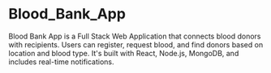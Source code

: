 # Blood_Bank_App
Blood Bank App is a Full Stack Web Application that connects blood donors with recipients. Users can register, request blood, and find donors based on location and blood type. It's built with React, Node.js, MongoDB, and includes real-time notifications.
